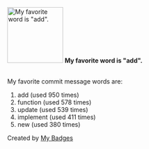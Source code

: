 <img src="https://my-badges.github.io/my-badges/favorite-word.png" alt="My favorite word is &quot;add&quot;." title="My favorite word is &quot;add&quot;." width="128">
<strong>My favorite word is &quot;add&quot;.</strong>
<br><br>

My favorite commit message words are:

1. add (used 950 times)
2. function (used 578 times)
3. update (used 539 times)
4. implement (used 411 times)
5. new (used 380 times)


Created by <a href="https://github.com/my-badges/my-badges">My Badges</a>
